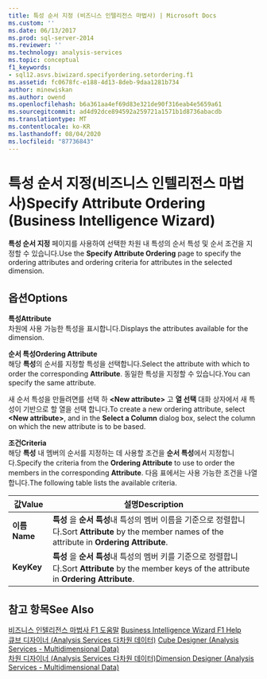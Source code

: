 ```yaml
---
title: 특성 순서 지정 (비즈니스 인텔리전스 마법사) | Microsoft Docs
ms.custom: ''
ms.date: 06/13/2017
ms.prod: sql-server-2014
ms.reviewer: ''
ms.technology: analysis-services
ms.topic: conceptual
f1_keywords:
- sql12.asvs.biwizard.specifyordering.setordering.f1
ms.assetid: fc0678fc-e188-4d13-8deb-9daa1281b734
author: minewiskan
ms.author: owend
ms.openlocfilehash: b6a361aa4ef69d83e321de90f316eab4e5659a61
ms.sourcegitcommit: ad4d92dce894592a259721a1571b1d8736abacdb
ms.translationtype: MT
ms.contentlocale: ko-KR
ms.lasthandoff: 08/04/2020
ms.locfileid: "87736843"
---
```

# <a name="specify-attribute-ordering-business-intelligence-wizard"></a><span data-ttu-id="82e5f-102">특성 순서 지정(비즈니스 인텔리전스 마법사)</span><span class="sxs-lookup"><span data-stu-id="82e5f-102">Specify Attribute Ordering (Business Intelligence Wizard)</span></span>
  <span data-ttu-id="82e5f-103">**특성 순서 지정** 페이지를 사용하여 선택한 차원 내 특성의 순서 특성 및 순서 조건을 지정할 수 있습니다.</span><span class="sxs-lookup"><span data-stu-id="82e5f-103">Use the **Specify Attribute Ordering** page to specify the ordering attributes and ordering criteria for attributes in the selected dimension.</span></span>  
  
## <a name="options"></a><span data-ttu-id="82e5f-104">옵션</span><span class="sxs-lookup"><span data-stu-id="82e5f-104">Options</span></span>  
 <span data-ttu-id="82e5f-105">**특성**</span><span class="sxs-lookup"><span data-stu-id="82e5f-105">**Attribute**</span></span>  
 <span data-ttu-id="82e5f-106">차원에 사용 가능한 특성을 표시합니다.</span><span class="sxs-lookup"><span data-stu-id="82e5f-106">Displays the attributes available for the dimension.</span></span>  
  
 <span data-ttu-id="82e5f-107">**순서 특성**</span><span class="sxs-lookup"><span data-stu-id="82e5f-107">**Ordering Attribute**</span></span>  
 <span data-ttu-id="82e5f-108">해당 **특성**의 순서를 지정할 특성을 선택합니다.</span><span class="sxs-lookup"><span data-stu-id="82e5f-108">Select the attribute with which to order the corresponding **Attribute**.</span></span> <span data-ttu-id="82e5f-109">동일한 특성을 지정할 수 있습니다.</span><span class="sxs-lookup"><span data-stu-id="82e5f-109">You can specify the same attribute.</span></span>  
  
 <span data-ttu-id="82e5f-110">새 순서 특성을 만들려면를 선택 하 **\<New attribute>** 고 **열 선택** 대화 상자에서 새 특성이 기반으로 할 열을 선택 합니다.</span><span class="sxs-lookup"><span data-stu-id="82e5f-110">To create a new ordering attribute, select **\<New attribute>**, and in the **Select a Column** dialog box, select the column on which the new attribute is to be based.</span></span>  
  
 <span data-ttu-id="82e5f-111">**조건**</span><span class="sxs-lookup"><span data-stu-id="82e5f-111">**Criteria**</span></span>  
 <span data-ttu-id="82e5f-112">해당 **특성** 내 멤버의 순서를 지정하는 데 사용할 조건을 **순서 특성**에서 지정합니다.</span><span class="sxs-lookup"><span data-stu-id="82e5f-112">Specify the criteria from the **Ordering Attribute** to use to order the members in the corresponding **Attribute**.</span></span> <span data-ttu-id="82e5f-113">다음 표에서는 사용 가능한 조건을 나열합니다.</span><span class="sxs-lookup"><span data-stu-id="82e5f-113">The following table lists the available criteria.</span></span>  
  
|<span data-ttu-id="82e5f-114">값</span><span class="sxs-lookup"><span data-stu-id="82e5f-114">Value</span></span>|<span data-ttu-id="82e5f-115">설명</span><span class="sxs-lookup"><span data-stu-id="82e5f-115">Description</span></span>|  
|-----------|-----------------|  
|<span data-ttu-id="82e5f-116">**이름**</span><span class="sxs-lookup"><span data-stu-id="82e5f-116">**Name**</span></span>|<span data-ttu-id="82e5f-117">**특성** 을 **순서 특성**내 특성의 멤버 이름을 기준으로 정렬합니다.</span><span class="sxs-lookup"><span data-stu-id="82e5f-117">Sort **Attribute** by the member names of the attribute in **Ordering Attribute**.</span></span>|  
|<span data-ttu-id="82e5f-118">**Key**</span><span class="sxs-lookup"><span data-stu-id="82e5f-118">**Key**</span></span>|<span data-ttu-id="82e5f-119">**특성** 을 **순서 특성**내 특성의 멤버 키를 기준으로 정렬합니다.</span><span class="sxs-lookup"><span data-stu-id="82e5f-119">Sort **Attribute** by the member keys of the attribute in **Ordering Attribute**.</span></span>|  
  
## <a name="see-also"></a><span data-ttu-id="82e5f-120">참고 항목</span><span class="sxs-lookup"><span data-stu-id="82e5f-120">See Also</span></span>  
 <span data-ttu-id="82e5f-121">[비즈니스 인텔리전스 마법사 F1 도움말](business-intelligence-wizard-f1-help.md) </span><span class="sxs-lookup"><span data-stu-id="82e5f-121">[Business Intelligence Wizard F1 Help](business-intelligence-wizard-f1-help.md) </span></span>  
 <span data-ttu-id="82e5f-122">[큐브 디자이너 &#40;Analysis Services 다차원 데이터&#41;](cube-designer-analysis-services-multidimensional-data.md) </span><span class="sxs-lookup"><span data-stu-id="82e5f-122">[Cube Designer &#40;Analysis Services - Multidimensional Data&#41;](cube-designer-analysis-services-multidimensional-data.md) </span></span>  
 [<span data-ttu-id="82e5f-123">차원 디자이너 &#40;Analysis Services 다차원 데이터&#41;</span><span class="sxs-lookup"><span data-stu-id="82e5f-123">Dimension Designer &#40;Analysis Services - Multidimensional Data&#41;</span></span>](dimension-designer-analysis-services-multidimensional-data.md)  
  
  
